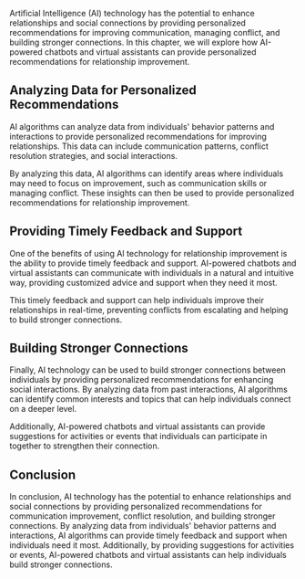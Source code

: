 
Artificial Intelligence (AI) technology has the potential to enhance relationships and social connections by providing personalized recommendations for improving communication, managing conflict, and building stronger connections. In this chapter, we will explore how AI-powered chatbots and virtual assistants can provide personalized recommendations for relationship improvement.

Analyzing Data for Personalized Recommendations
-----------------------------------------------

AI algorithms can analyze data from individuals' behavior patterns and interactions to provide personalized recommendations for improving relationships. This data can include communication patterns, conflict resolution strategies, and social interactions.

By analyzing this data, AI algorithms can identify areas where individuals may need to focus on improvement, such as communication skills or managing conflict. These insights can then be used to provide personalized recommendations for relationship improvement.

Providing Timely Feedback and Support
-------------------------------------

One of the benefits of using AI technology for relationship improvement is the ability to provide timely feedback and support. AI-powered chatbots and virtual assistants can communicate with individuals in a natural and intuitive way, providing customized advice and support when they need it most.

This timely feedback and support can help individuals improve their relationships in real-time, preventing conflicts from escalating and helping to build stronger connections.

Building Stronger Connections
-----------------------------

Finally, AI technology can be used to build stronger connections between individuals by providing personalized recommendations for enhancing social interactions. By analyzing data from past interactions, AI algorithms can identify common interests and topics that can help individuals connect on a deeper level.

Additionally, AI-powered chatbots and virtual assistants can provide suggestions for activities or events that individuals can participate in together to strengthen their connection.

Conclusion
----------

In conclusion, AI technology has the potential to enhance relationships and social connections by providing personalized recommendations for communication improvement, conflict resolution, and building stronger connections. By analyzing data from individuals' behavior patterns and interactions, AI algorithms can provide timely feedback and support when individuals need it most. Additionally, by providing suggestions for activities or events, AI-powered chatbots and virtual assistants can help individuals build stronger connections.
